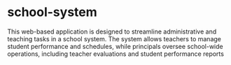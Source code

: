 # school-system
This web-based application is designed to streamline administrative and teaching tasks in a school system. The system allows teachers to manage student performance and schedules, while principals oversee school-wide operations, including teacher evaluations and student performance reports
